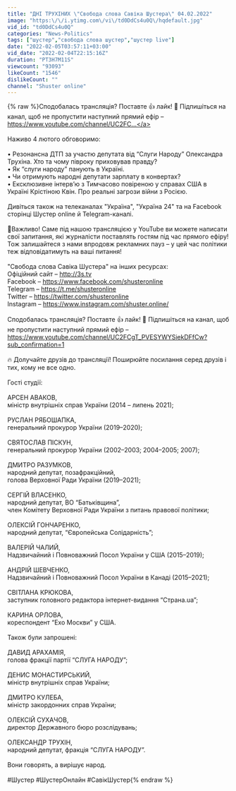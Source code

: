 ```yaml
---
title: "ДНІ ТРУХІНИХ \"Свобода слова Савіка Шустера\" 04.02.2022"
image: "https:\/\/i.ytimg.com\/vi\/td0DdCs4u0Q\/hqdefault.jpg"
vid_id: "td0DdCs4u0Q"
categories: "News-Politics"
tags: ["шустер","свобода слова шустер","шустер live"]
date: "2022-02-05T03:57:11+03:00"
vid_date: "2022-02-04T22:15:16Z"
duration: "PT3H7M11S"
viewcount: "93093"
likeCount: "1546"
dislikeCount: ""
channel: "Shuster online"
---
```

{% raw %}Сподобалась трансляція? Поставте 👍 лайк! 🔴 Підпишіться на канал, щоб не пропустити наступний прямий ефір – <a rel="nofollow" target="blank" href="https://www.youtube.com/channel/UC2FC...">https://www.youtube.com/channel/UC2FC...</a><br /><br />Наживо 4 лютого обговоримо:<br /><br />• Резонансна ДТП за участю депутата від “Слуги Народу” Олександра Трухіна. Хто та чому півроку приховував правду? <br /> • Як “слуги народу” панують в Україні.<br /> • Чи отримують народні депутати зарплату в конвертах?<br /> • Ексклюзивне інтерв’ю з Тимчасово повіреною у справах США в Україні Крістіною Квін. Про реальні загрози війни з Росією.<br /><br />Дивіться також на телеканалах &quot;Україна&quot;, &quot;Україна 24&quot; та на Facebook сторінці Шустер online й Telegram-каналі.<br /><br />📢Важливо! Саме під нашою трансляцією у YouTube ви можете написати свої запитання, які журналісти поставлять гостям під час прямого ефіру! Тож залишайтеся з нами впродовж рекламних пауз – у цей час політики теж відповідатимуть на ваші питання!<br /><br />&quot;Свобода слова Савіка Шустера&quot; на інших ресурсах:<br />Офіційний сайт – <a rel="nofollow" target="blank" href="http://3s.tv">http://3s.tv</a><br />Facebook – <a rel="nofollow" target="blank" href="https://www.facebook.com/shusteronline">https://www.facebook.com/shusteronline</a><br />Telegram – <a rel="nofollow" target="blank" href="https://t.me/shusteronline">https://t.me/shusteronline</a><br />Twitter – <a rel="nofollow" target="blank" href="https://twitter.com/shusteronline">https://twitter.com/shusteronline</a><br />Instagram – <a rel="nofollow" target="blank" href="https://www.instagram.com/shuster.online/">https://www.instagram.com/shuster.online/</a><br /><br />Сподобалась трансляція? Поставте 👍 лайк! 🔴 Підпишіться на канал, щоб не пропустити наступний прямий ефір – <a rel="nofollow" target="blank" href="https://www.youtube.com/channel/UC2FCgT_PVESYWYSiekDFfCw?sub_confirmation=1">https://www.youtube.com/channel/UC2FCgT_PVESYWYSiekDFfCw?sub_confirmation=1</a><br /><br />🔥 Долучайте друзів до трансляції! Поширюйте посилання серед друзів і тих, кому не все одно.<br /><br />Гості студії:<br /><br />АРСЕН АВАКОВ,<br />міністр внутрішніх справ України (2014 – липень 2021);<br /><br />РУСЛАН РЯБОШАПКА, <br />генеральний прокурор України (2019–2020);<br /><br />СВЯТОСЛАВ ПІСКУН,<br />генеральний прокурор України (2002–2003; 2004–2005; 2007);<br /><br />ДМИТРО РАЗУМКОВ,<br />народний депутат, позафракційний,<br />голова Верховної Ради України (2019–2021);<br /><br />СЕРГІЙ ВЛАСЕНКО,<br />народний депутат, ВО “Батьківщина”, <br />член Комітету Верховної Ради України з питань правової політики;<br /><br />ОЛЕКСІЙ ГОНЧАРЕНКО,<br />народний депутат, “Європейська Солідарність”;<br /><br />ВАЛЕРІЙ ЧАЛИЙ,<br />Надзвичайний і Повноважний Посол України у США (2015–2019);<br /><br />АНДРІЙ ШЕВЧЕНКО,<br />Надзвичайний і Повноважний Посол України в Канаді (2015–2021);<br /><br />СВІТЛАНА КРЮКОВА,<br />заступник головного редактора інтернет-видання “Страна.ua”;<br /><br />КАРИНА ОРЛОВА,<br />кореспондент “Ехо Москви” у США.<br /><br />Також були запрошені:<br /><br />ДАВИД АРАХАМІЯ,<br />голова фракції партії “СЛУГА НАРОДУ”;<br /><br />ДЕНИС МОНАСТИРСЬКИЙ,<br />міністр внутрішніх справ України;<br /><br />ДМИТРО КУЛЕБА,<br />міністр закордонних справ України;<br /><br />ОЛЕКСІЙ СУХАЧОВ,<br />директор Державного бюро розслідувань;<br /><br />ОЛЕКСАНДР ТРУХІН,<br />народний депутат, фракція “СЛУГА НАРОДУ”.<br /><br />Вони говорять, а вирішує народ.<br /><br />#Шустер #ШустерОнлайн #СавікШустер{% endraw %}
